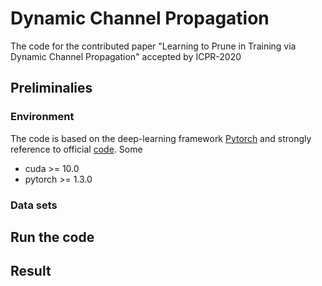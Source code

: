 # Dynamic Channel Propagation
The code for the contributed paper "Learning to Prune in Training via Dynamic Channel Propagation" accepted by ICPR-2020
## Preliminalies
### Environment
The code is based on the deep-learning framework [Pytorch](https://pytorch.org/) and strongly reference to official [code](https://github.com/pytorch/pytorch). Some 
* cuda >= 10.0
* pytorch >= 1.3.0


### Data sets

## Run the code

## Result
